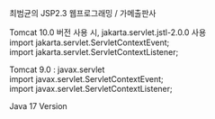 최범균의 JSP2.3 웹프로그래밍 / 가메출판사 <br>

Tomcat 10.0 버전 사용 시, jakarta.servlet.jstl-2.0.0 사용 <br>
import jakarta.servlet.ServletContextEvent; <br>
import jakarta.servlet.ServletContextListener; <br>

Tomcat 9.0 : javax.servlet <br>
import javax.servlet.ServletContextEvent; <br>
import javax.servlet.ServletContextListener; <br>

Java 17 Version
